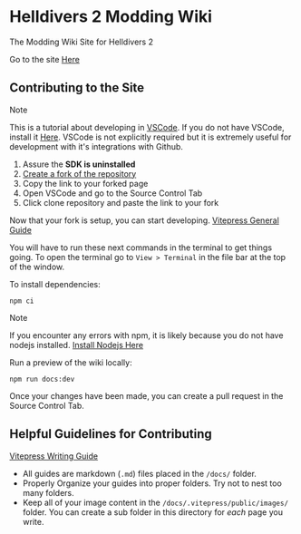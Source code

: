 # Helldivers 2 Modding Wiki
The Modding Wiki Site for Helldivers 2

Go to the site [Here](https://boxofbiscuits97.github.io/HD2-Modding-Wiki/)

## Contributing to the Site
> [!NOTE]
> This is a tutorial about developing in [VSCode](https://code.visualstudio.com/). If you do not have VSCode, install it [Here](https://code.visualstudio.com/).
> VSCode is not explicitly required but it is extremely useful for development with it's integrations with Github.

1. Assure the **SDK is uninstalled**
2. [Create a fork of the repository](https://github.com/Boxofbiscuits97/HD2-Modding-Wiki/fork)
3. Copy the link to your forked page
5. Open VSCode and go to the Source Control Tab
6. Click clone repository and paste the link to your fork

Now that your fork is setup, you can start developing.
[Vitepress General Guide](https://vitepress.dev/guide/getting-started)

You will have to run these next commands in the terminal to get things going.
To open the terminal go to `View > Terminal` in the file bar at the top of the window.

To install dependencies:
```shell
npm ci
```

> [!NOTE]
> If you encounter any errors with npm, it is likely because you do not have nodejs installed.
> [Install Nodejs Here](https://nodejs.org/)

Run a preview of the wiki locally:
```shell
npm run docs:dev
```

Once your changes have been made, you can create a pull request in the Source Control Tab.

## Helpful Guidelines for Contributing
[Vitepress Writing Guide](https://vitepress.dev/guide/markdown)

- All guides are markdown (`.md`) files placed in the `/docs/` folder.
- Properly Organize your guides into proper folders. Try not to nest too many folders.
- Keep all of your image content in the `/docs/.vitepress/public/images/` folder. You can create a sub folder in this directory for *each* page you write.